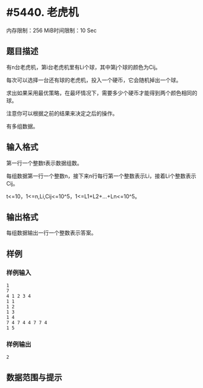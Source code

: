 # #5440. 老虎机

内存限制：256 MiB时间限制：10 Sec

## 题目描述

有n台老虎机，第i台老虎机里有Li个球，其中第j个球的颜色为Cij。

每次可以选择一台还有球的老虎机，投入一个硬币，它会随机掉出一个球。

求出如果采用最优策略，在最坏情况下，需要多少个硬币才能得到两个颜色相同的球。

注意你可以根据之前的结果来决定之后的操作。

有多组数据。

## 输入格式

第一行一个整数t表示数据组数。

每组数据第一行一个整数n，接下来n行每行第一个整数表示Li，接着Li个整数表示Cij。

t<=10，1<=n,Li,Cij<=10^5，1<=L1+L2+&hellip;+Ln<=10^5。

## 输出格式

每组数据输出一行一个整数表示答案。

## 样例

### 样例输入

    
    1
    7
    4 1 2 3 4
    1 1
    1 2
    1 3
    1 4
    7 4 7 4 4 7 7 4
    1 5
    

### 样例输出

    
    2
    

## 数据范围与提示
